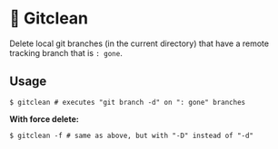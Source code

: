 # 🧽 Gitclean

Delete local git branches (in the current directory) that have a remote tracking branch that is `: gone`.

## Usage

```
$ gitclean # executes "git branch -d" on ": gone" branches
```

**With force delete:**

```
$ gitclean -f # same as above, but with "-D" instead of "-d"
```
